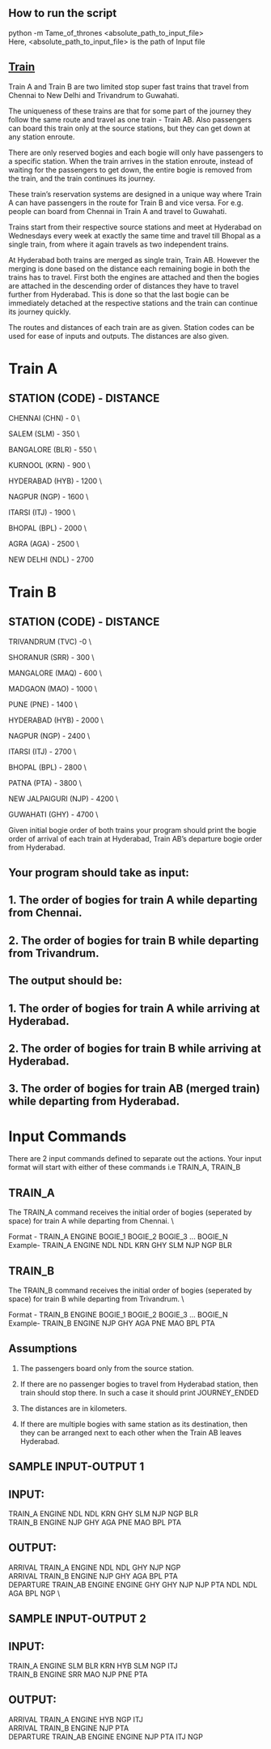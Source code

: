 ## How to run the script
python -m Tame_of_thrones <absolute_path_to_input_file> \
Here, <absolute_path_to_input_file> is the path of Input file 

## [Train](https://www.geektrust.in/coding-problem/backend/train)

Train A and Train B are two limited stop super fast trains that travel from Chennai to New Delhi and Trivandrum to Guwahati.

The uniqueness of these trains are that for some part of the journey they follow the same route and travel as one train - Train AB. Also passengers can board this train only at the source stations, but they can get down at any station enroute.

There are only reserved bogies and each bogie will only have passengers to a specific station. When the train arrives in the station enroute, instead of waiting for the passengers to get down, the entire bogie is removed from the train, and the train continues its journey.

These train’s reservation systems are designed in a unique way where Train A can have passengers in the route for Train B and vice versa. For e.g. people can board from Chennai in Train A and travel to Guwahati.

Trains start from their respective source stations and meet at Hyderabad on Wednesdays every week at exactly the same time and travel till Bhopal as a single train, from where it again travels as two independent trains.

At Hyderabad both trains are merged as single train, Train AB. However the merging is done based on the distance each remaining bogie in both the trains has to travel. First both the engines are attached and then the bogies are attached in the descending order of distances they have to travel further from Hyderabad. This is done so that the last bogie can be immediately detached at the respective stations and the train can continue its journey quickly.

The routes and distances of each train are as given. Station codes can be used for ease of inputs and outputs. The distances are also given.


# Train A	
## STATION (CODE) - DISTANCE

CHENNAI (CHN) - 0 \

SALEM (SLM) - 350 \

BANGALORE (BLR) - 550 \

KURNOOL (KRN) - 900 \

HYDERABAD (HYB) - 1200 \

NAGPUR (NGP) - 1600 \

ITARSI (ITJ) - 1900 \

BHOPAL (BPL) - 2000 \

AGRA (AGA) - 2500 \

NEW DELHI (NDL) - 2700

# Train B

## STATION (CODE) - DISTANCE

TRIVANDRUM (TVC) -0 \

SHORANUR (SRR) - 300 \

MANGALORE (MAQ) - 600 \

MADGAON (MAO) - 1000 \

PUNE (PNE) - 1400 \

HYDERABAD (HYB) - 2000 \

NAGPUR (NGP) - 2400 \

ITARSI (ITJ) - 2700 \

BHOPAL (BPL) - 2800 \

PATNA (PTA) - 3800 \

NEW JALPAIGURI (NJP) - 4200 \

GUWAHATI (GHY) - 4700 \


Given initial bogie order of both trains your program should print the bogie order of arrival of each train at Hyderabad, Train AB’s departure bogie order from Hyderabad.


## Your program should take as input:

## 1. The order of bogies for train A while departing from Chennai.
## 2. The order of bogies for train B while departing from Trivandrum.

## The output should be:

## 1. The order of bogies for train A while arriving at Hyderabad.
## 2. The order of bogies for train B while arriving at Hyderabad.
## 3. The order of bogies for train AB (merged train) while departing from Hyderabad.


# Input Commands

There are 2 input commands defined to separate out the actions. Your input format will start with either of these commands i.e TRAIN_A, TRAIN_B

## TRAIN_A

The TRAIN_A command receives the initial order of bogies (seperated by space) for train A while departing from Chennai. \

Format - TRAIN_A ENGINE BOGIE_1 BOGIE_2 BOGIE_3 ... BOGIE_N \
Example- TRAIN_A ENGINE NDL NDL KRN GHY SLM NJP NGP BLR

## TRAIN_B

The TRAIN_B command receives the initial order of bogies (seperated by space) for train B while departing from Trivandrum. \

Format - TRAIN_B ENGINE BOGIE_1 BOGIE_2 BOGIE_3 ... BOGIE_N \
Example- TRAIN_B ENGINE NJP GHY AGA PNE MAO BPL PTA


## Assumptions

1. The passengers board only from the source station.

2. If there are no passenger bogies to travel from Hyderabad station, then train should stop there. In such a case it should print JOURNEY_ENDED

3. The distances are in kilometers.

4. If there are multiple bogies with same station as its destination, then they can be arranged next to each other when the Train AB leaves Hyderabad.


## SAMPLE INPUT-OUTPUT 1

## INPUT:
TRAIN_A ENGINE NDL NDL KRN GHY SLM NJP NGP BLR \
TRAIN_B ENGINE NJP GHY AGA PNE MAO BPL PTA 


## OUTPUT:
ARRIVAL TRAIN_A ENGINE NDL NDL GHY NJP NGP \
ARRIVAL TRAIN_B ENGINE NJP GHY AGA BPL PTA \
DEPARTURE TRAIN_AB ENGINE ENGINE GHY GHY NJP NJP PTA NDL NDL AGA BPL NGP \


## SAMPLE INPUT-OUTPUT 2

## INPUT:
TRAIN_A ENGINE SLM BLR KRN HYB SLM NGP ITJ \
TRAIN_B ENGINE SRR MAO NJP PNE PTA


## OUTPUT:
ARRIVAL TRAIN_A ENGINE HYB NGP ITJ \
ARRIVAL TRAIN_B ENGINE NJP PTA \
DEPARTURE TRAIN_AB ENGINE ENGINE NJP PTA ITJ NGP

